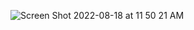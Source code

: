 
![Screen Shot 2022-08-18 at 11 50 21 AM](https://user-images.githubusercontent.com/74628166/185450897-8bd024f0-1e7e-491d-becc-5cd0fd434846.png)